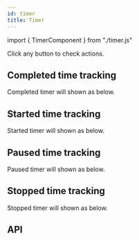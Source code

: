 ```yaml
---
id: timer
title: Timer
---
```


import { TimerComponent } from "./timer.js"

<p>Click any button to check actions.</p>

## Completed time tracking

<p>Completed timer will shown as below.</p>
<TimerComponent taskstatus="completed" />

## Started time tracking

<p>Started timer will shown as below. </p>
<TimerComponent taskstatus="started" />

## Paused time tracking

<p>Paused timer will shown as below.</p>
<TimerComponent taskstatus="paused" />

## Stopped time tracking

<p>Stopped timer will shown as below.</p>
<TimerComponent taskstatus="stopped" />

## API

<TimerComponent type="APItimer"  />